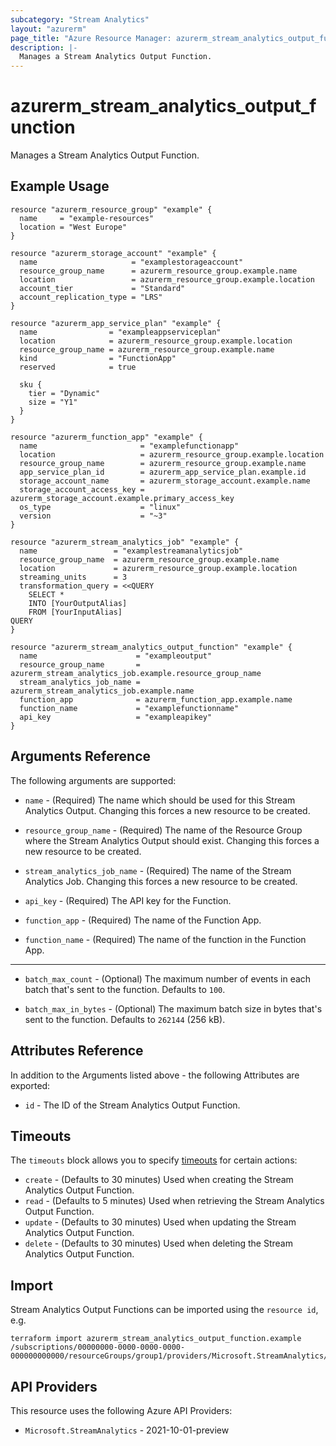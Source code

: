 ```yaml
---
subcategory: "Stream Analytics"
layout: "azurerm"
page_title: "Azure Resource Manager: azurerm_stream_analytics_output_function"
description: |-
  Manages a Stream Analytics Output Function.
---
```


# azurerm_stream_analytics_output_function

Manages a Stream Analytics Output Function.

## Example Usage

```hcl
resource "azurerm_resource_group" "example" {
  name     = "example-resources"
  location = "West Europe"
}

resource "azurerm_storage_account" "example" {
  name                     = "examplestorageaccount"
  resource_group_name      = azurerm_resource_group.example.name
  location                 = azurerm_resource_group.example.location
  account_tier             = "Standard"
  account_replication_type = "LRS"
}

resource "azurerm_app_service_plan" "example" {
  name                = "exampleappserviceplan"
  location            = azurerm_resource_group.example.location
  resource_group_name = azurerm_resource_group.example.name
  kind                = "FunctionApp"
  reserved            = true

  sku {
    tier = "Dynamic"
    size = "Y1"
  }
}

resource "azurerm_function_app" "example" {
  name                       = "examplefunctionapp"
  location                   = azurerm_resource_group.example.location
  resource_group_name        = azurerm_resource_group.example.name
  app_service_plan_id        = azurerm_app_service_plan.example.id
  storage_account_name       = azurerm_storage_account.example.name
  storage_account_access_key = azurerm_storage_account.example.primary_access_key
  os_type                    = "linux"
  version                    = "~3"
}

resource "azurerm_stream_analytics_job" "example" {
  name                 = "examplestreamanalyticsjob"
  resource_group_name  = azurerm_resource_group.example.name
  location             = azurerm_resource_group.example.location
  streaming_units      = 3
  transformation_query = <<QUERY
    SELECT *
    INTO [YourOutputAlias]
    FROM [YourInputAlias]
QUERY
}

resource "azurerm_stream_analytics_output_function" "example" {
  name                      = "exampleoutput"
  resource_group_name       = azurerm_stream_analytics_job.example.resource_group_name
  stream_analytics_job_name = azurerm_stream_analytics_job.example.name
  function_app              = azurerm_function_app.example.name
  function_name             = "examplefunctionname"
  api_key                   = "exampleapikey"
}
```

## Arguments Reference

The following arguments are supported:

* `name` - (Required) The name which should be used for this Stream Analytics Output. Changing this forces a new resource to be created.

* `resource_group_name` - (Required) The name of the Resource Group where the Stream Analytics Output should exist. Changing this forces a new resource to be created.

* `stream_analytics_job_name` - (Required) The name of the Stream Analytics Job. Changing this forces a new resource to be created.

* `api_key` - (Required) The API key for the Function.

* `function_app` - (Required) The name of the Function App.

* `function_name` - (Required) The name of the function in the Function App.

---

* `batch_max_count` - (Optional) The maximum number of events in each batch that's sent to the function. Defaults to `100`.

* `batch_max_in_bytes` - (Optional) The maximum batch size in bytes that's sent to the function. Defaults to `262144` (256 kB).

## Attributes Reference

In addition to the Arguments listed above - the following Attributes are exported:

* `id` - The ID of the Stream Analytics Output Function.

## Timeouts

The `timeouts` block allows you to specify [timeouts](https://developer.hashicorp.com/terraform/language/resources/configure#define-operation-timeouts) for certain actions:

* `create` - (Defaults to 30 minutes) Used when creating the Stream Analytics Output Function.
* `read` - (Defaults to 5 minutes) Used when retrieving the Stream Analytics Output Function.
* `update` - (Defaults to 30 minutes) Used when updating the Stream Analytics Output Function.
* `delete` - (Defaults to 30 minutes) Used when deleting the Stream Analytics Output Function.

## Import

Stream Analytics Output Functions can be imported using the `resource id`, e.g.

```shell
terraform import azurerm_stream_analytics_output_function.example /subscriptions/00000000-0000-0000-0000-000000000000/resourceGroups/group1/providers/Microsoft.StreamAnalytics/streamingJobs/job1/outputs/output1
```

## API Providers
<!-- This section is generated, changes will be overwritten -->
This resource uses the following Azure API Providers:

* `Microsoft.StreamAnalytics` - 2021-10-01-preview
